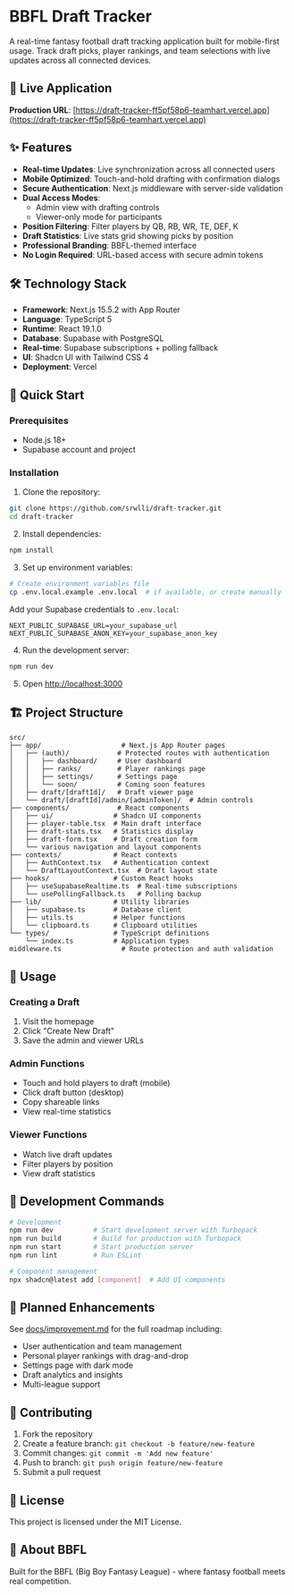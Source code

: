 # BBFL Draft Tracker

A real-time fantasy football draft tracking application built for mobile-first usage. Track draft picks, player rankings, and team selections with live updates across all connected devices.

## 🚀 Live Application

**Production URL**: [https://draft-tracker-ff5pf58p6-teamhart.vercel.app](https://draft-tracker-ff5pf58p6-teamhart.vercel.app)

## ✨ Features

- **Real-time Updates**: Live synchronization across all connected users
- **Mobile Optimized**: Touch-and-hold drafting with confirmation dialogs
- **Secure Authentication**: Next.js middleware with server-side validation
- **Dual Access Modes**: 
  - Admin view with drafting controls
  - Viewer-only mode for participants
- **Position Filtering**: Filter players by QB, RB, WR, TE, DEF, K
- **Draft Statistics**: Live stats grid showing picks by position
- **Professional Branding**: BBFL-themed interface
- **No Login Required**: URL-based access with secure admin tokens

## 🛠️ Technology Stack

- **Framework**: Next.js 15.5.2 with App Router
- **Language**: TypeScript 5
- **Runtime**: React 19.1.0
- **Database**: Supabase with PostgreSQL
- **Real-time**: Supabase subscriptions + polling fallback
- **UI**: Shadcn UI with Tailwind CSS 4
- **Deployment**: Vercel

## 🚀 Quick Start

### Prerequisites
- Node.js 18+ 
- Supabase account and project

### Installation

1. Clone the repository:
```bash
git clone https://github.com/srwlli/draft-tracker.git
cd draft-tracker
```

2. Install dependencies:
```bash
npm install
```

3. Set up environment variables:
```bash
# Create environment variables file
cp .env.local.example .env.local  # if available, or create manually
```

Add your Supabase credentials to `.env.local`:
```env
NEXT_PUBLIC_SUPABASE_URL=your_supabase_url
NEXT_PUBLIC_SUPABASE_ANON_KEY=your_supabase_anon_key
```

4. Run the development server:
```bash
npm run dev
```

5. Open [http://localhost:3000](http://localhost:3000)

## 🏗️ Project Structure

```
src/
├── app/                    # Next.js App Router pages
│   ├── (auth)/            # Protected routes with authentication
│   │   ├── dashboard/     # User dashboard
│   │   ├── ranks/         # Player rankings page
│   │   ├── settings/      # Settings page
│   │   └── soon/          # Coming soon features
│   ├── draft/[draftId]/   # Draft viewer page
│   └── draft/[draftId]/admin/[adminToken]/  # Admin controls
├── components/            # React components
│   ├── ui/               # Shadcn UI components
│   ├── player-table.tsx  # Main draft interface
│   ├── draft-stats.tsx   # Statistics display
│   ├── draft-form.tsx    # Draft creation form
│   └── various navigation and layout components
├── contexts/             # React contexts
│   ├── AuthContext.tsx   # Authentication context
│   └── DraftLayoutContext.tsx  # Draft layout state
├── hooks/                # Custom React hooks
│   ├── useSupabaseRealtime.ts  # Real-time subscriptions
│   └── usePollingFallback.ts   # Polling backup
├── lib/                  # Utility libraries
│   ├── supabase.ts       # Database client
│   ├── utils.ts          # Helper functions
│   └── clipboard.ts      # Clipboard utilities
└── types/                # TypeScript definitions
    └── index.ts          # Application types
middleware.ts               # Route protection and auth validation
```

## 📱 Usage

### Creating a Draft
1. Visit the homepage
2. Click "Create New Draft"
3. Save the admin and viewer URLs

### Admin Functions
- Touch and hold players to draft (mobile)
- Click draft button (desktop)
- Copy shareable links
- View real-time statistics

### Viewer Functions
- Watch live draft updates
- Filter players by position
- View draft statistics

## 🔧 Development Commands

```bash
# Development
npm run dev          # Start development server with Turbopack
npm run build        # Build for production with Turbopack
npm run start        # Start production server
npm run lint         # Run ESLint

# Component management
npx shadcn@latest add [component]  # Add UI components
```

## 🌟 Planned Enhancements

See [docs/improvement.md](docs/improvement.md) for the full roadmap including:
- User authentication and team management
- Personal player rankings with drag-and-drop
- Settings page with dark mode
- Draft analytics and insights
- Multi-league support

## 🤝 Contributing

1. Fork the repository
2. Create a feature branch: `git checkout -b feature/new-feature`
3. Commit changes: `git commit -m 'Add new feature'`
4. Push to branch: `git push origin feature/new-feature`
5. Submit a pull request

## 📄 License

This project is licensed under the MIT License.

## 🏈 About BBFL

Built for the BBFL (Big Boy Fantasy League) - where fantasy football meets real competition.